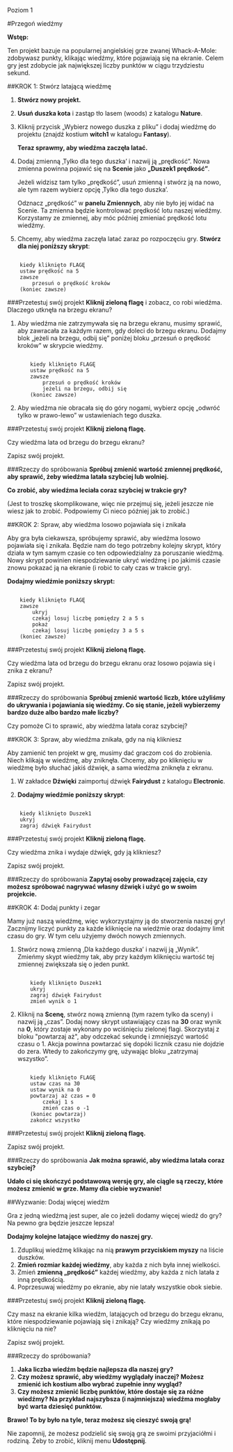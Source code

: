 Poziom 1

#Przegoń wiedźmy

__Wstęp:__

Ten projekt bazuje na popularnej angielskiej grze zwanej Whack-A-Mole: zdobywasz punkty, klikając wiedźmy, które pojawiają się na ekranie. Celem gry jest zdobycie jak największej liczby punktów w ciągu trzydziestu sekund.

##KROK 1: Stwórz latającą wiedźmę

1. __Stwórz nowy projekt.__
2. __Usuń duszka kota__ i zastąp tło lasem (woods) z katalogu __Nature__.
3. Kliknij przycisk „Wybierz nowego duszka z pliku” i dodaj wiedźmę do projektu (znajdź kostium __witch1__ w katalogu __Fantasy__).

    __Teraz sprawmy, aby wiedźma zaczęła latać.__

4. Dodaj zmienną ‚Tylko dla tego duszka’ i nazwij ją „prędkość”. Nowa zmienna powinna pojawić się na __Scenie__ jako __„Duszek1 prędkość”__.

    Jeżeli widzisz tam tylko „prędkość”, usuń zmienną i stwórz ją na nowo, ale tym razem wybierz opcję ‚Tylko dla tego duszka’.

    Odznacz „prędkość” w __panelu Zmiennych__, aby nie było jej widać na Scenie. Ta zmienna będzie kontrolować prędkość lotu naszej wiedźmy. Korzystamy ze zmiennej, aby móc później zmieniać prędkość lotu wiedźmy.

5. Chcemy, aby wiedźma zaczęła latać zaraz po rozpoczęciu gry. __Stwórz dla niej poniższy skrypt__:

```scratch

	kiedy kliknięto FLAGĘ
	ustaw prędkość na 5
	zawsze
		przesuń o prędkość kroków
	(koniec zawsze)
```

###Przetestuj swój projekt
__Kliknij zieloną flagę__ i zobacz, co robi wiedźma. Dlaczego utknęła na brzegu ekranu?

1. Aby wiedźma nie zatrzymywała się na brzegu ekranu, musimy sprawić, aby zawracała za każdym razem, gdy doleci do brzegu ekranu. Dodajmy blok „jeżeli na brzegu, odbij się” poniżej bloku „przesuń o prędkość kroków” w skrypcie wiedźmy.

    ```scratch

        kiedy kliknięto FLAGĘ
        ustaw prędkość na 5
        zawsze
            przesuń o prędkość kroków
            jeżeli na brzegu, odbij się
        (koniec zawsze)
    ```

2. Aby wiedźma nie obracała się do góry nogami, wybierz opcję „odwróć tylko w prawo-lewo” w ustawieniach tego duszka.

###Przetestuj swój projekt
__Kliknij zieloną flagę.__

Czy wiedźma lata od brzegu do brzegu ekranu?

Zapisz swój projekt.

###Rzeczy do spróbowania
__Spróbuj zmienić wartość zmiennej prędkość, aby sprawić, żeby wiedźma latała szybciej lub wolniej.__

__Co zrobić, aby wiedźma leciała coraz szybciej w trakcie gry?__

(Jest to troszkę skomplikowane, więc nie przejmuj się, jeżeli jeszcze nie wiesz jak to zrobić. Podpowiemy Ci nieco później jak to zrobić.)

##KROK 2: Spraw, aby wiedźma losowo pojawiała się i znikała

Aby gra była ciekawsza, spróbujemy sprawić, aby wiedźma losowo pojawiała się i znikała. Będzie nam do tego potrzebny kolejny skrypt, który działa w tym samym czasie co ten odpowiedzialny za poruszanie wiedźmą. Nowy skrypt powinien niespodziewanie ukryć wiedźmę i po jakimiś czasie znowu pokazać ją na ekranie (i robić to cały czas w trakcie gry).

__Dodajmy wiedźmie poniższy skrypt:__

```scratch

	kiedy kliknięto FLAGĘ
	zawsze
		ukryj
		czekaj losuj liczbę pomiędzy 2 a 5 s
		pokaż
		czekaj losuj liczbę pomiędzy 3 a 5 s
	(koniec zawsze)
```
###Przetestuj swój projekt
__Kliknij zieloną flagę.__

Czy wiedźma lata od brzegu do brzegu ekranu oraz losowo pojawia się i znika z ekranu?

Zapisz swój projekt.

###Rzeczy do spróbowania
__Spróbuj zmienić wartość liczb, które użyliśmy do ukrywania i pojawiania się wiedźmy. Co się stanie, jeżeli wybierzemy bardzo duże albo bardzo małe liczby?__

Czy pomoże Ci to sprawić, aby wiedźma latała coraz szybciej?

##KROK 3: Spraw, aby wiedźma znikała, gdy na nią klikniesz

Aby zamienić ten projekt w grę, musimy dać graczom coś do zrobienia. Niech klikają w wiedźmę, aby zniknęła. Chcemy, aby po kliknięciu w wiedźmę było słuchać jakiś dźwięk, a sama wiedźma zniknęła z ekranu.

1. W zakładce __Dźwięki__ zaimportuj dźwięk __Fairydust__ z katalogu __Electronic__.

2. __Dodajmy wiedźmie poniższy skrypt__:

```scratch

	kiedy kliknięto Duszek1
	ukryj
	zagraj dźwięk Fairydust
```

###Przetestuj swój projekt
__Kliknij zieloną flagę.__

Czy wiedźma znika i wydaje dźwięk, gdy ją klikniesz?

Zapisz swój projekt.

###Rzeczy do spróbowania
__Zapytaj osoby prowadzącej zajęcia, czy możesz spróbować nagrywać własny dźwięk i użyć go w swoim projekcie.__

##KROK 4: Dodaj punkty i zegar

Mamy już naszą wiedźmę, więc wykorzystajmy ją do stworzenia naszej gry! Zacznijmy liczyć punkty za każde kliknięcie na wiedźmie oraz dodajmy limit czasu do gry. W tym celu użyjemy dwóch nowych zmiennych.

1. Stwórz nową zmienną ‚Dla każdego duszka’ i nazwij ją „Wynik”. Zmieńmy skypt wiedźmy tak, aby przy każdym kliknięciu wartość tej zmiennej zwiększała się o jeden punkt.

    ```scratch

        kiedy kliknięto Duszek1
        ukryj
        zagraj dźwięk Fairydust
        zmień wynik o 1
    ```

2. Kliknij na __Scenę__, stwórz nową zmienną (tym razem tylko da sceny) i nazwij ją „czas”. Dodaj nowy skrypt ustawiający czas na __30__ oraz wynik na __0__, który zostaje wykonany po wciśnięciu zielonej flagi. Skorzystaj z bloku "powtarzaj aż", aby odczekać sekundę i zmniejszyć wartość czasu o 1. Akcja powinna powtarzać się dopóki licznik czasu nie dojdzie do zera. Wtedy to zakończymy grę, używając bloku „zatrzymaj wszystko”.

    ```scratch

        kiedy kliknięto FLAGĘ
        ustaw czas na 30
        ustaw wynik na 0
        powtarzaj aż czas = 0
            czekaj 1 s
            zmień czas o -1
        (koniec powtarzaj)
        zakończ wszystko
    ```

###Przetestuj swój projekt
__Kliknij zieloną flagę.__

Zapisz swój projekt.

###Rzeczy do spróbowania
__Jak można sprawić, aby wiedźma latała coraz szybciej?__

__Udało ci się skończyć podstawową wersję gry, ale ciągle są rzeczy, które możesz zmienić w grze. Mamy dla ciebie wyzwanie!__

##Wyzwanie: Dodaj więcej wiedźm

Gra z jedną wiedźmą jest super, ale co jeżeli dodamy więcej wiedź do gry? Na pewno gra będzie jeszcze lepsza!

__Dodajmy kolejne latające wiedźmy do naszej gry.__

1. Zduplikuj wiedźmę klikając na nią __prawym przyciskiem myszy__ na liście duszków.
2. __Zmień rozmiar każdej wiedźmy__, aby każda z nich była innej wielkości.
3. Zmień __zmienną „prędkość”__ każdej wiedźmy, aby każda z nich latała z inną prędkością.
4. Poprzesuwaj wiedźmy po ekranie, aby nie latały wszystkie obok siebie.

###Przetestuj swój projekt
__Kliknij zieloną flagę.__

Czy masz na ekranie kilka wiedźm, latających od brzegu do brzegu ekranu, które niespodziewanie pojawiają się i znikają? Czy wiedźmy znikają po kliknięciu na nie?

Zapisz swój projekt.

###Rzeczy do spróbowania?

1. __Jaka liczba wiedźm będzie najlepsza dla naszej gry?__
2. __Czy możesz sprawić, aby wiedźmy wyglądały inaczej? Możesz zmienić ich kostium albo wybrać zupełnie inny wygląd?__
3. __Czy możesz zmienić liczbę punktów, które dostaje się za różne wiedźmy? Na przykład najszybsza (i najmniejsza) wiedźma mogłaby być warta dziesięć punktów.__

__Brawo! To by było na tyle, teraz możesz się cieszyć swoją grą!__

Nie zapomnij, że możesz podzielić się swoją grą ze swoimi przyjaciółmi i rodziną. Żeby to zrobić, kliknij menu __Udostępnij__.
